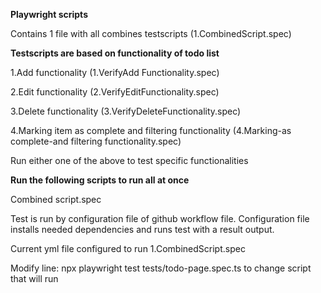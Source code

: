 **Playwright scripts** 

Contains 1 file with all combines testscripts (1.CombinedScript.spec)

**Testscripts are based on functionality of todo list**

1.Add functionality (1.VerifyAdd Functionality.spec)

2.Edit functionality (2.VerifyEditFunctionality.spec)

3.Delete functionality (3.VerifyDeleteFunctionality.spec)

4.Marking item as complete and filtering functionality (4.Marking-as complete-and filtering functionality.spec)

Run either one of the above to test specific functionalities 

**Run the following scripts to run all at once**

Combined script.spec

Test is run by configuration file of github workflow file. Configuration file installs needed dependencies and runs test with a result output. 

Current yml file configured to run 1.CombinedScript.spec

Modify line: npx playwright test tests/todo-page.spec.ts to change script that will run 

